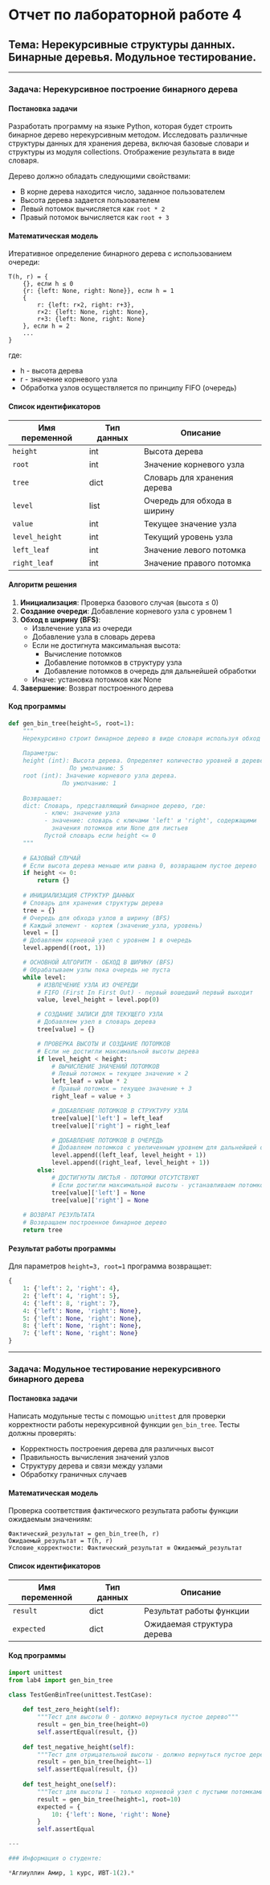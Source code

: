 # Отчет по лабораторной работе 4
## Тема: Нерекурсивные структуры данных. Бинарные деревья. Модульное тестирование.

---

### Задача: Нерекурсивное построение бинарного дерева

#### Постановка задачи

Разработать программу на языке Python, которая будет строить бинарное дерево нерекурсивным методом. Исследовать различные структуры данных для хранения дерева, включая базовые словари и структуры из модуля collections. Отображение результата в виде словаря.

Дерево должно обладать следующими свойствами:
- В корне дерева находится число, заданное пользователем
- Высота дерева задается пользователем  
- Левый потомок вычисляется как `root * 2`
- Правый потомок вычисляется как `root + 3`

#### Математическая модель

Итеративное определение бинарного дерева с использованием очереди:

```
T(h, r) = {
    {}, если h ≤ 0
    {r: {left: None, right: None}}, если h = 1
    {
        r: {left: r×2, right: r+3},
        r×2: {left: None, right: None},
        r+3: {left: None, right: None}
    }, если h = 2
    ...
}
```

где:
- h - высота дерева
- r - значение корневого узла
- Обработка узлов осуществляется по принципу FIFO (очередь)

#### Список идентификаторов

| Имя переменной | Тип данных | Описание                        |
|----------------|------------|---------------------------------|
| `height`       | int        | Высота дерева                   |
| `root`         | int        | Значение корневого узла         |
| `tree`         | dict       | Словарь для хранения дерева     |
| `level`        | list       | Очередь для обхода в ширину     |
| `value`        | int        | Текущее значение узла           |
| `level_height` | int        | Текущий уровень узла            |
| `left_leaf`    | int        | Значение левого потомка         |
| `right_leaf`   | int        | Значение правого потомка        |

#### Алгоритм решения

1. **Инициализация**: Проверка базового случая (высота ≤ 0)
2. **Создание очереди**: Добавление корневого узла с уровнем 1
3. **Обход в ширину (BFS)**:
   - Извлечение узла из очереди
   - Добавление узла в словарь дерева
   - Если не достигнута максимальная высота:
     - Вычисление потомков
     - Добавление потомков в структуру узла
     - Добавление потомков в очередь для дальнейшей обработки
   - Иначе: установка потомков как None
4. **Завершение**: Возврат построенного дерева

#### Код программы

```python
def gen_bin_tree(height=5, root=1):
    """
    Нерекурсивно строит бинарное дерево в виде словаря используя обход в ширину (BFS).
    
    Параметры:
    height (int): Высота дерева. Определяет количество уровней в дереве.
                 По умолчанию: 5
    root (int): Значение корневого узла дерева.
               По умолчанию: 1
    
    Возвращает:
    dict: Словарь, представляющий бинарное дерево, где:
          - ключ: значение узла
          - значение: словарь с ключами 'left' и 'right', содержащими 
            значения потомков или None для листьев
          Пустой словарь если height <= 0
    """
    
    # БАЗОВЫЙ СЛУЧАЙ
    # Если высота дерева меньше или равна 0, возвращаем пустое дерево
    if height <= 0:
        return {}
    
    # ИНИЦИАЛИЗАЦИЯ СТРУКТУР ДАННЫХ
    # Словарь для хранения структуры дерева
    tree = {}
    # Очередь для обхода узлов в ширину (BFS)
    # Каждый элемент - кортеж (значение_узла, уровень)
    level = []
    # Добавляем корневой узел с уровнем 1 в очередь
    level.append((root, 1))

    # ОСНОВНОЙ АЛГОРИТМ - ОБХОД В ШИРИНУ (BFS)
    # Обрабатываем узлы пока очередь не пуста
    while level:
        # ИЗВЛЕЧЕНИЕ УЗЛА ИЗ ОЧЕРЕДИ
        # FIFO (First In First Out) - первый вошедший первый выходит
        value, level_height = level.pop(0)

        # СОЗДАНИЕ ЗАПИСИ ДЛЯ ТЕКУЩЕГО УЗЛА
        # Добавляем узел в словарь дерева
        tree[value] = {}

        # ПРОВЕРКА ВЫСОТЫ И СОЗДАНИЕ ПОТОМКОВ
        # Если не достигли максимальной высоты дерева
        if level_height < height:
            # ВЫЧИСЛЕНИЕ ЗНАЧЕНИЙ ПОТОМКОВ
            # Левый потомок = текущее значение × 2
            left_leaf = value * 2
            # Правый потомок = текущее значение + 3
            right_leaf = value + 3

            # ДОБАВЛЕНИЕ ПОТОМКОВ В СТРУКТУРУ УЗЛА
            tree[value]['left'] = left_leaf
            tree[value]['right'] = right_leaf

            # ДОБАВЛЕНИЕ ПОТОМКОВ В ОЧЕРЕДЬ
            # Добавляем потомков с увеличенным уровнем для дальнейшей обработки
            level.append((left_leaf, level_height + 1))
            level.append((right_leaf, level_height + 1))
        else:
            # ДОСТИГНУТЫ ЛИСТЬЯ - ПОТОМКИ ОТСУТСТВУЮТ
            # Если достигли максимальной высоты - устанавливаем потомков как None
            tree[value]['left'] = None
            tree[value]['right'] = None
            
    # ВОЗВРАТ РЕЗУЛЬТАТА
    # Возвращаем построенное бинарное дерево
    return tree
```

#### Результат работы программы

Для параметров `height=3, root=1` программа возвращает:

```python
{
    1: {'left': 2, 'right': 4},
    2: {'left': 4, 'right': 5},
    4: {'left': 8, 'right': 7},
    4: {'left': None, 'right': None},
    5: {'left': None, 'right': None},
    8: {'left': None, 'right': None},
    7: {'left': None, 'right': None}
}
```

---

### Задача: Модульное тестирование нерекурсивного бинарного дерева

#### Постановка задачи

Написать модульные тесты с помощью `unittest` для проверки корректности работы нерекурсивной функции `gen_bin_tree`. Тесты должны проверять:
- Корректность построения дерева для различных высот
- Правильность вычисления значений узлов
- Структуру дерева и связи между узлами
- Обработку граничных случаев

#### Математическая модель

Проверка соответствия фактического результата работы функции ожидаемым значениям:

```
Фактический_результат = gen_bin_tree(h, r)
Ожидаемый_результат = T(h, r)
Условие_корректности: Фактический_результат ≡ Ожидаемый_результат
```

#### Список идентификаторов

| Имя переменной | Тип данных | Описание                        |
|----------------|------------|---------------------------------|
| `result`       | dict       | Результат работы функции        |
| `expected`     | dict       | Ожидаемая структура дерева      |

#### Код программы

```python
import unittest
from lab4 import gen_bin_tree

class TestGenBinTree(unittest.TestCase):
    
    def test_zero_height(self):
        """Тест для высоты 0 - должно вернуться пустое дерево"""
        result = gen_bin_tree(height=0)
        self.assertEqual(result, {})
    
    def test_negative_height(self):
        """Тест для отрицательной высоты - должно вернуться пустое дерево"""
        result = gen_bin_tree(height=-1)
        self.assertEqual(result, {})
    
    def test_height_one(self):
        """Тест для высоты 1 - только корневой узел с пустыми потомками"""
        result = gen_bin_tree(height=1, root=10)
        expected = {
            10: {'left': None, 'right': None}
        }
        self.assertEqual

---

### Информация о студенте:

*Аглиуллин Амир, 1 курс, ИВТ-1(2).*